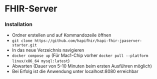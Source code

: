 # FHIR-Server


### Installation

- Ordner erstellen und auf Kommandozeile öffnen
- `git clone https://github.com/hapifhir/hapi-fhir-jpaserver-starter.git`
- In das neue Verzeichnis navigieren
- `docker compose up` (Für Mac1-Chip vorher `docker pull --platform linux/x86_64 mysql:latest`)
- Abwarten (Dauer von 5-10 Minuten beim ersten Ausführen möglich)
- Bei Erfolg ist die Anwendung unter localhost:8080 erreichbar

